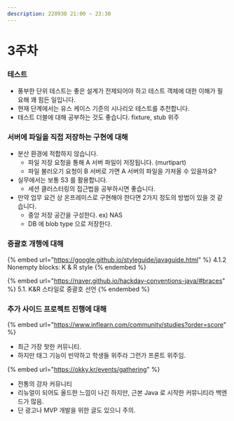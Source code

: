 ```yaml
---
description: 220930 21:00 ~ 23:30
---
```


# 3주차

### 테스트

* 풍부한 단위 테스트는 좋은 설계가 전제되어야 하고 테스트 객체에 대한 이해가 필요해 꽤 힘든 일입니다.
* 현재 단계에서는 유스 케이스 기준의 시나리오 테스트를 추천합니다.
* 테스트 더블에 대해 공부하는 것도 좋습니다. fixture, stub 위주



### 서버에 파일을 직접 저장하는 구현에 대해

* 분산 환경에 적합하지 않습니다.
  * 파일 저장 요청을 통해 A 서버 파일이 저장됩니다. (murtipart)
  * 파일 불러오기 요청이 B 서버로 가면 A 서버의 파일을 가져올 수 있을까요?
* 실무에서는 보통 S3 를 활용합니다.
  * 세션 클러스터링의 접근법을 공부하시면 좋습니다.
* 만약 업무 요건 상 온프레미스로 구현해야 한다면 2가지 정도의 방법이 있을 것 같습니다.
  * 중앙 저장 공간을 구성한다. ex) NAS
  * DB 에 blob type 으로 저장한다.&#x20;



### &#x20;중괄호 개행에 대해

{% embed url="https://google.github.io/styleguide/javaguide.html" %}
4.1.2 Nonempty blocks: K & R style
{% endembed %}

{% embed url="https://naver.github.io/hackday-conventions-java/#braces" %}
5.1. K\&R 스타일로 중괄호 선언
{% endembed %}



### 추가 사이드 프로젝트 진행에 대해

{% embed url="https://www.inflearn.com/community/studies?order=score" %}

* 최근 가장 핫한 커뮤니티.
* 하지만 태그 기능이 빈약하고 학생들 위주라 그런가 프론트 위주임.

{% embed url="https://okky.kr/events/gathering" %}

* 전통의 강자 커뮤니티
* 리뉴얼이 되어도 올드한 느낌이 나긴 하지만, 근본 Java 로 시작한 커뮤니티라 백엔드가 많음.
* 단 광고나 MVP 개발을 위한 글도 있으니 주의.
